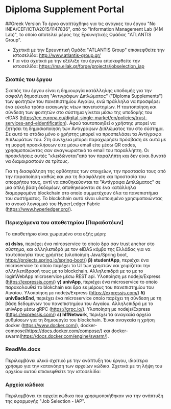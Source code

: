 # Diploma Supplement Portal

##Greek Version
Το έργο αναπτύχθηκε για τις ανάγκες του έργου "No INEA/CEF/ICT/A2015/1147836", από το "Information Management Lab (i4M Lab)", το οποίο αποτελεί μέρος της Ερευνητικής Ομάδας "ATLANTIS Group".

- Σχετικά με την Ερευνητική Ομάδα "ATLANTIS Group" επισκεφθείτε την ιστοσελίδα: http://www.atlantis-group.gr/
- Για νέα σχετικά με την εξέλιξη του έργου επισκεφθείτε την ιστοσελίδα: https://ma.ellak.gr/forge/projects/jobselection_iap
<!-- /- Για την χρήση της εφαρμογής επισκεφθείτε την ιστοσελίδα: http://iap.atlantis-group.gr/TestJobSelection/home.php -->


### Σκοπός του έργου

Σκοπός του έργου είναι η δημιουργία κατάλληλης υποδομής για την ασφαλή δημοσίευση "Αντιγράφων Διπλώματος" ("Diploma Supplements") των φοιτητών του πανεπιστημίου Αιγαίου, ενώ πράλληλα να προσφέρει ένα εύκολο τρόπο εισαγωγής νέων πανεπιστημίων. Η ταυτοποίηση και σύνδεση των φοιτητών στο σύστημα γίνεται μέσω της υποδομής του eIDAS (https://ec.europa.eu/digital-single-market/en/policies/trust-services-and-eidentification). Αφού ταυτοποιηθεί ο χρήστης μπορεί να ζητήσει τη δημοσιοποίηση των Αντιγράφων Διπλώματος του στο σύστημα. Σε αυτό το στάδιο μόνο ο χρήστης μπορεί να προσπελάσει τα Αντίγραφα Διπλωμάτων του. Στη συνέχεια μπορεί παραχωρήσει πρόσβαση σε αυτά με τη μορφή προσκλήσεων είτε μέσω email είτε μέσω QR codes, χρησιμοποιώντας σαν αναγνωριστικό το email του παραλλήπτη. Οι προσκλήσεις αυτές "κλειδώνοται"από τον παραλήπτη και δεν είναι δυνατό να διαμοιραστούν σε τρίτους.


Για τη διασφάληση της ορθότητας των στοιχείων, την προστασία τους από την παραποίηση καθώς και για τη διασφάληση και προστασία του απορρήτου τους,  αντί να αποθηκεύονται τα "Αντίγραφα Διπλώματος" σε μια απλή βάση δεδομέων, αποθηκεύονται σε ένα κατάλληλα διαμορφομένο blockchain στο οποίο συμμετέχουν όλα τα πανεπιστήμια του συστήματος. Το blockchain αυτό είναι υλοποιημένο χρησιμοποιώντας το ανοικό λογισμικό του HyperLedger Fabric (https://www.hyperledger.org/).


### Περιεχόμενα του αποθετηρίου [Παραδοτέων]

Το αποθετήριο είναι χωρισμένο στα εξής μέρη:

**α) dsIss**, περιέχει ένα mircoservice το οποίο δρα σαν trust anchor στο σύστημα, και αλληλεπιδρά με τον eIDAS κόμβο της Ελλάδας για να ταυτοποιήσει τους χρήστες (υλοποίηση Java/Spring boot, https://projects.spring.io/spring-boot/)
**β) studentApp**, περιέχει ένα  microservice  το οποίο παρέχει το UI των χρηστών και χειρίζεται την αλληλεπίδρασή τους με το blockchain. Αλληλεπιδρά με το με το loginWebApp microservice μέσω REST api. Υλοπoίηση με nodejs/Express (https://expressjs.com/)
**γ) univApp**, περιέχει ένα microservice το οποίο παρακολουθεί το blokchain και δρα εκ μέρους του πανεπιστημίου του Αιγαίου. Υλοπoίηση με nodejs/Express (https://expressjs.com/)
**δ) univBackEnd**, περιέχει ένα microservice οποίο παρέχει τη σύνδεση με τη βάση δεδομένων του πανεπιστημίου του Αιγαίου. Αλληλεπιδρά με το univApp μέσω gRPC (https://grpc.io/). Υλοπoίηση με nodejs/Express (https://expressjs.com/)
**ε) hlfNetwork**, περιέχει τα αναγκαία αρχεία ρυθμίσεων για τη δημιουργία του blockchain. Έιναι αναγκαία η χρήση docker (https://www.docker.com/), docker-compose(https://docs.docker.com/compose/) και docker-swarm(https://docs.docker.com/engine/swarm/).



### ReadMe.docx

Περιλαμβάνει υλικό σχετικό με την ανάπτυξη του έργου, ιδιαίτερα χρήσιμο για την κατανόηση των αρχείων κώδικα. Σχετικά με τη λήψη του αρχείου αυτού επισκεφθείτε την ιστοσελίδα:
<!-- https://github.com/ellak-monades-aristeias/jobselection_iap/blob/master/ReadMe.docx -->

### Αρχεία κώδικα

Περιλαμβάνει τα αρχεία κώδικα που χρησιμοποιήθηκαν για την ανάπτυξη της εφαρμογής "Job Selection - IAP".
<!-- - https://github.com/ellak-monades-aristeias/jobselection_iap -->
